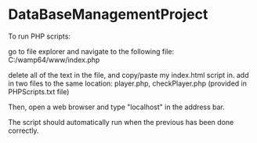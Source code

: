 # DataBaseManagementProject

To run PHP scripts:

go to file explorer and navigate to the following file:
C:/wamp64/www/index.php

delete all of the text in the file, and copy/paste my index.html script in.
add in two files to the same location: player.php, checkPlayer.php (provided in PHPScripts.txt file)

Then, open a web browser and type "localhost" in the address bar.

The script should automatically run when the previous has been done correctly.
